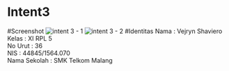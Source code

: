# Intent3
#Screenshot
![intent 3 - 1](https://cloud.githubusercontent.com/assets/22088378/21972384/aceac00c-dbeb-11e6-8aae-004e02276815.PNG)
![intent 3 - 2](https://cloud.githubusercontent.com/assets/22088378/21972383/acea1f76-dbeb-11e6-87c1-8959dee9542b.PNG)
#Identitas
Nama : Vejryn Shaviero <br>
Kelas : XI RPL 5 <br>
No Urut : 36 <br>
NIS : 44845/1564.070 <br>
Nama Sekolah : SMK Telkom Malang <br>
